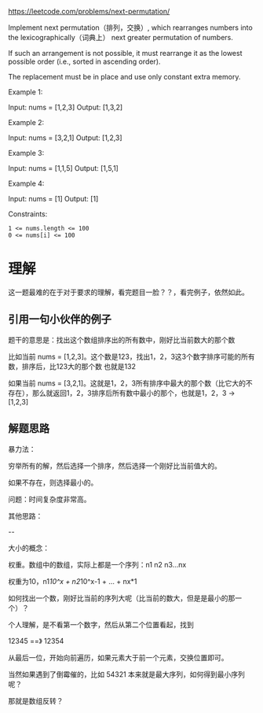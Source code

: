 https://leetcode.com/problems/next-permutation/

Implement next permutation（排列，交换）, which rearranges numbers into the lexicographically（词典上） next greater permutation of numbers.

If such an arrangement is not possible, it must rearrange it as the lowest possible order (i.e., sorted in ascending order).

The replacement must be in place and use only constant extra memory.

Example 1:

Input: nums = [1,2,3]
Output: [1,3,2]

Example 2:

Input: nums = [3,2,1]
Output: [1,2,3]

Example 3:

Input: nums = [1,1,5]
Output: [1,5,1]

Example 4:

Input: nums = [1]
Output: [1]

Constraints:

    1 <= nums.length <= 100
    0 <= nums[i] <= 100
    
# 理解

这一题最难的在于对于要求的理解，看完题目一脸？？，看完例子，依然如此。

## 引用一句小伙伴的例子

题干的意思是：找出这个数组排序出的所有数中，刚好比当前数大的那个数

比如当前 nums = [1,2,3]。这个数是123，找出1，2，3这3个数字排序可能的所有数，排序后，比123大的那个数 也就是132

如果当前 nums = [3,2,1]。这就是1，2，3所有排序中最大的那个数（比它大的不存在），那么就返回1，2，3排序后所有数中最小的那个，也就是1，2，3 -> [1,2,3]

## 解题思路

暴力法：

穷举所有的解，然后选择一个排序，然后选择一个刚好比当前值大的。

如果不存在，则选择最小的。

问题：时间复杂度非常高。

其他思路：

-- 

大小的概念：

权重。数组中的数组，实际上都是一个序列：n1 n2 n3...nx

权重为10，n1*10^x + n2*10^x-1 + ... + nx*1

如何找出一个数，刚好比当前的序列大呢（比当前的数大，但是是最小的那一个）？

个人理解，是不看第一个数字，然后从第二个位置看起，找到

12345 ==》 12354

从最后一位，开始向前遍历，如果元素大于前一个元素，交换位置即可。

当然如果遇到了倒霉催的，比如 54321 本来就是最大序列，如何得到最小序列呢？

那就是数组反转？